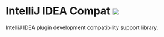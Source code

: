 # IntelliJ IDEA Compat [![](https://jitpack.io/v/YiiGuxing/intellij-idea-compat.svg)](https://jitpack.io/#YiiGuxing/intellij-idea-compat)

IntelliJ IDEA plugin development compatibility support library.